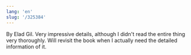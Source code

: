 ```yaml
---
lang: 'en'
slug: '/325384'
---
```


By Elad Gil. Very impressive details, although I didn't read the entire thing very thoroughly. Will revisit the book when I actually need the detailed information of it.
